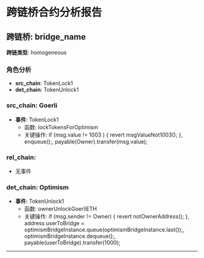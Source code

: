 # 跨链桥合约分析报告
## 跨链桥: bridge_name
**跨链类型**: homogeneous
### 角色分析
- **src_chain**: TokenLock1
- **det_chain**: TokenUnlock1
### src_chain: Goerli
- **事件**: TokenLock1
  - 函数: lockTokensForOptimism
  - 关键操作: if (msg.value != 1003 ) { revert msgValueNot1003(); }, enqueue();, payable(Owner).transfer(msg.value);
### rel_chain: 
- 无事件
### det_chain: Optimism
- **事件**: TokenUnlock1
  - 函数: ownerUnlockGoerliETH
  - 关键操作: if (msg.sender != Owner) { revert notOwnerAddress(); }, address userToBridge = optimismBridgeInstance.queue(optimismBridgeInstance.last());, optimismBridgeInstance.dequeue();, payable(userToBridge).transfer(1000);
---
